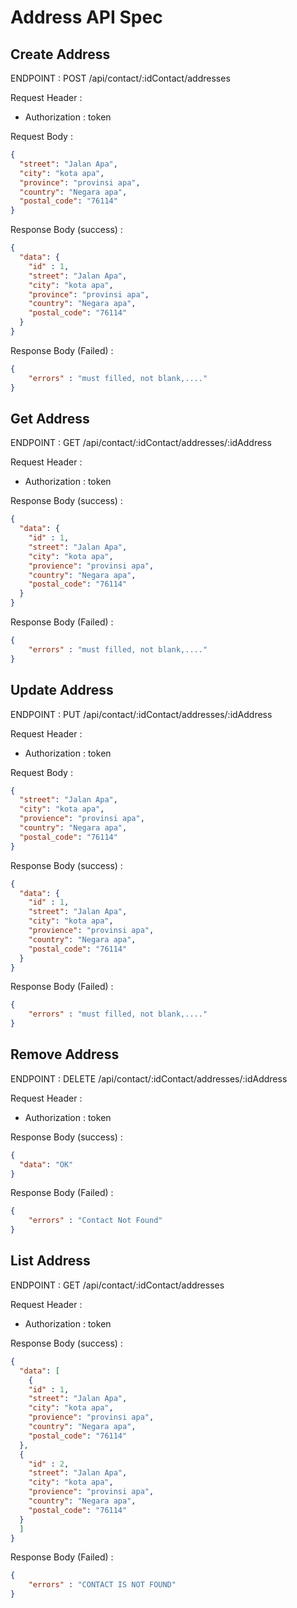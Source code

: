 # Address API Spec

## Create Address

ENDPOINT : POST /api/contact/:idContact/addresses

Request Header :

- Authorization : token

Request Body :

```json
{
  "street": "Jalan Apa",
  "city": "kota apa",
  "province": "provinsi apa",
  "country": "Negara apa",
  "postal_code": "76114"
}
```

Response Body (success) :

```json
{
  "data": {
    "id" : 1,
    "street": "Jalan Apa",
    "city": "kota apa",
    "province": "provinsi apa",
    "country": "Negara apa",
    "postal_code": "76114"
  }
}
```

Response Body (Failed) :

```json
{
    "errors" : "must filled, not blank,...."
}
```

## Get Address

ENDPOINT : GET /api/contact/:idContact/addresses/:idAddress

Request Header :

- Authorization : token

Response Body (success) :

```json
{
  "data": {
    "id" : 1,
    "street": "Jalan Apa",
    "city": "kota apa",
    "provience": "provinsi apa",
    "country": "Negara apa",
    "postal_code": "76114"
  }
}
```

Response Body (Failed) :

```json
{
    "errors" : "must filled, not blank,...."
}
```

## Update Address

ENDPOINT : PUT /api/contact/:idContact/addresses/:idAddress

Request Header :

- Authorization : token

Request Body :

```json
{
  "street": "Jalan Apa",
  "city": "kota apa",
  "provience": "provinsi apa",
  "country": "Negara apa",
  "postal_code": "76114"
}
```

Response Body (success) :

```json
{
  "data": {
    "id" : 1,
    "street": "Jalan Apa",
    "city": "kota apa",
    "provience": "provinsi apa",
    "country": "Negara apa",
    "postal_code": "76114"
  }
}
```

Response Body (Failed) :

```json
{
    "errors" : "must filled, not blank,...."
}
```

## Remove Address

ENDPOINT : DELETE /api/contact/:idContact/addresses/:idAddress

Request Header :

- Authorization : token

Response Body (success) :

```json
{
  "data": "OK"
}
```

Response Body (Failed) :

```json
{
    "errors" : "Contact Not Found"
}
```

## List Address

ENDPOINT : GET /api/contact/:idContact/addresses

Request Header :

- Authorization : token

Response Body (success) :

```json
{
  "data": [
    {
    "id" : 1,
    "street": "Jalan Apa",
    "city": "kota apa",
    "provience": "provinsi apa",
    "country": "Negara apa",
    "postal_code": "76114"
  },
  {
    "id" : 2,
    "street": "Jalan Apa",
    "city": "kota apa",
    "provience": "provinsi apa",
    "country": "Negara apa",
    "postal_code": "76114"
  }
  ]
}
```

Response Body (Failed) :

```json
{
    "errors" : "CONTACT IS NOT FOUND"
}
```

